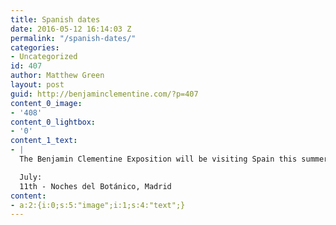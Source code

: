 ```yaml
---
title: Spanish dates
date: 2016-05-12 16:14:03 Z
permalink: "/spanish-dates/"
categories:
- Uncategorized
id: 407
author: Matthew Green
layout: post
guid: http://benjaminclementine.com/?p=407
content_0_image:
- '408'
content_0_lightbox:
- '0'
content_1_text:
- |
  The Benjamin Clementine Exposition will be visiting Spain this summer. All dates and tickets <a href="http://benjaminclementine.com/performance" target="_blank">here</a>.

  July:
  11th - Noches del Botánico, Madrid
content:
- a:2:{i:0;s:5:"image";i:1;s:4:"text";}
---
```


